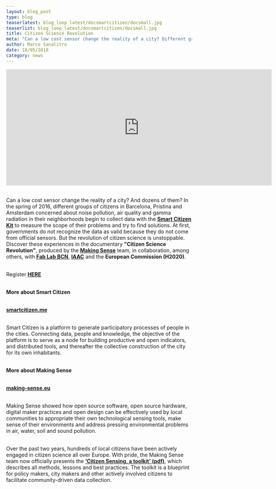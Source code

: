 ```yaml
---
layout: blog_post
type: blog
teaserlatest: blog_loop_latest/docsmartcitizen/docsmall.jpg
teaserlist: blog_loop_latest/docsmartcitizen/docsmall.jpg
title: Citizen Science Revolution
meta: "Can a low cost sensor change the reality of a city? Different groups of citizens have begun to collect data with the Smart Citizen Kit to measure the scope of their problems and try to find solutions."
author: Marco Sanalitro
date: 18/05/2018 
category: news
---
```


<iframe width="720" height="315" src="https://youtu.be/lpRKx7i9kwc" frameborder="0" allowfullscreen></iframe>
<br><br>



Can a low cost sensor change the reality of a city? And dozens of them? In the spring of 2016, different groups of citizens in Barcelona, Pristina and Amsterdam concerned about noise pollution, air quality and gamma radiation in their neighborhoods begin to collect data with the <strong><a href="https://smartcitizen.me/">Smart Citizen Kit</a></strong> to measure the scope of their problems and try to find solutions. At first, governments do not recognize the data as valid because they do not come from official sensors. But the revolution of citizen science is unstoppable. Discover these experiences in the documentary <strong>"Citizen Science Revolution"</strong>, produced by the <strong><a href="http://making-sense.eu/">Making Sense</a></strong> team, in collaboration, among others, with <strong><a href="https://fablabbcn.org/index.html">Fab Lab BCN</a></strong>, <strong><a href="https://iaac.net/">IAAC</a></strong> and the <strong>European Commission (H2020)</strong>.<br><br>

Register <strong><a href="https://screen.ly/evento/525/citizen-science-revolution-cinemes-girona/">HERE</a></strong> <br><br>

<strong>More about Smart Citizen</strong><br><br>

<strong><a href="https://smartcitizen.me/">smartcitizen.me</a></strong> <br><br>

Smart Citizen is a platform to generate participatory processes of people in the cities. Connecting data, people and knowledge, the objective of the platform is to serve as a node for building productive and open indicators, and distributed tools, and thereafter the collective construction of the city for its own inhabitants.<br><br>

<strong>More about Making Sense</strong><br><br>

<strong><a href="http://making-sense.eu/">making-sense.eu</a></strong> <br><br>

Making Sense showed how open source software, open source hardware, digital maker practices and open design can be effectively used by local communities to appropriate their own technological sensing tools, make sense of their environments and address pressing environmental problems in air, water, soil and sound pollution.<br><br>

Over the past two years, hundreds of local citizens have been actively engaged in citizen science all over Europe. With pride, the Making Sense team now officially presents the <strong><a href="http://making-sense.eu/publication_categories/toolkit/">‘Citizen Sensing, a toolkit’ (pdf)</a></strong>, which describes all methods, lessons and best practices. The toolkit is a blueprint for policy makers, city makers and other actively involved citizens to facilitate community-driven data collection.








